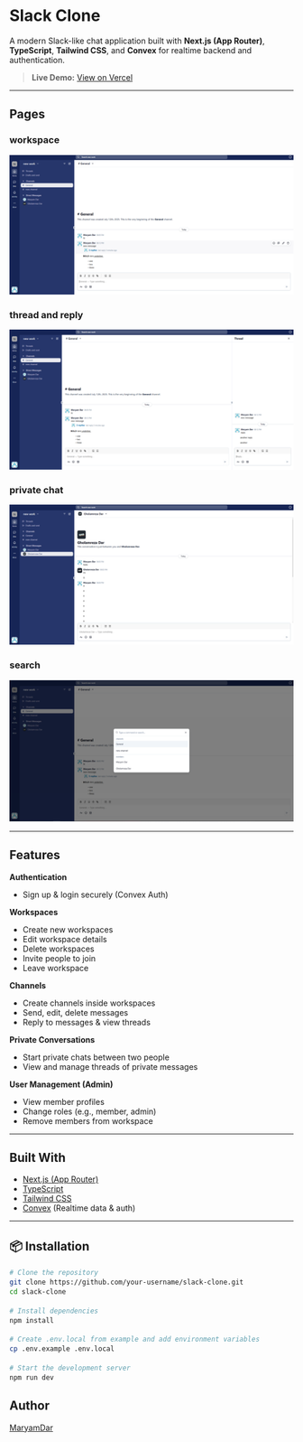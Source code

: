 # Slack Clone

A modern Slack-like chat application built with **Next.js (App Router)**, **TypeScript**, **Tailwind CSS**, and **Convex** for realtime backend and authentication.

> **Live Demo:** [View on Vercel](https://slack-clone-app-mu.vercel.app)

---

## Pages

### workspace 
![workspace Page](imgs/home.png)

### thread and reply
![thread ](imgs/thread.png)

### private chat
![private chat ](imgs/pv.png)

### search
![search ](imgs/search.png)

---

##  Features

**Authentication**
- Sign up & login securely (Convex Auth)

**Workspaces**
- Create new workspaces
- Edit workspace details
- Delete workspaces
- Invite people to join
- Leave workspace

**Channels**
- Create channels inside workspaces
- Send, edit, delete messages
- Reply to messages & view threads

**Private Conversations**
- Start private chats between two people
- View and manage threads of private messages

**User Management (Admin)**
- View member profiles
- Change roles (e.g., member, admin)
- Remove members from workspace

---

##  Built With

- [Next.js (App Router)](https://nextjs.org/)
- [TypeScript](https://www.typescriptlang.org/)
- [Tailwind CSS](https://tailwindcss.com/)
- [Convex](https://convex.dev/) (Realtime data & auth)

---

## 📦 Installation

```bash
# Clone the repository
git clone https://github.com/your-username/slack-clone.git
cd slack-clone

# Install dependencies
npm install

# Create .env.local from example and add environment variables
cp .env.example .env.local

# Start the development server
npm run dev
```

## Author
[MaryamDar](https://github.com/marydar)

